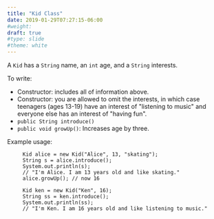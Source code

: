```yaml
---
title: "Kid Class"
date: 2019-01-29T07:27:15-06:00
#weight: 
draft: true
#type: slide
#theme: white
---
```


A `Kid` has a `String` name, an `int` age, and a `String` interests.

To write:

* Constructor: includes all of information above.
* Constructor: you are allowed to omit the interests, in which case teenagers (ages 13-19) have an interest of "listening to music" and everyone else has an interest of "having fun".
* `public String introduce()`
* `public void growUp()`: Increases age by three.


Example usage:

         Kid alice = new Kid("Alice", 13, "skating");
         String s = alice.introduce();
         System.out.println(s);
         // "I'm Alice. I am 13 years old and like skating."
         alice.growUp(); // now 16

         Kid ken = new Kid("Ken", 16);
         String ss = ken.introduce();
         System.out.println(ss);
         // "I'm Ken. I am 16 years old and like listening to music."
    
